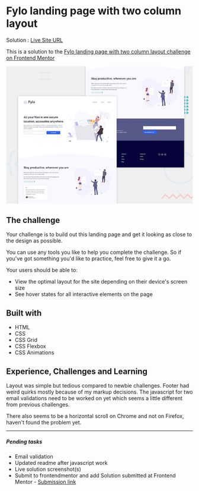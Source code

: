 # Fylo landing page with two column layout

Solution : [Live Site URL](https://frontend-mentor-challenges-ecru.vercel.app/fylo-landing-page-with-two-column-layout/)


This is a solution to the [Fylo landing page with two column layout challenge on Frontend Mentor](https://www.frontendmentor.io/challenges/fylo-landing-page-with-two-column-layout-5ca5ef041e82137ec91a50f5)

![Design preview for the Fylo landing page with two column layout challenge](./design/desktop-preview.jpg)
 
## The challenge

Your challenge is to build out this landing page and get it looking as close to the design as possible.

You can use any tools you like to help you complete the challenge. So if you've got something you'd like to practice, feel free to give it a go.

Your users should be able to: 

- View the optimal layout for the site depending on their device's screen size
- See hover states for all interactive elements on the page

## Built with
- HTML
- CSS
- CSS Grid
- CSS Flexbox
- CSS Animations

## Experience, Challenges and Learning

Layout was simple but tedious compared to newbie challenges. Footer had weird quirks mostly because of my markup decisions.
The javascript for two email validations need to be worked on yet which seems a little different from previous challenges.

There also seems to be a horizontal scroll on Chrome and not on Firefox, haven't found the problem yet. 

----

##### Pending tasks


- Email validation
- Updated readme after javascript work
- Live solution screenshot(s)
- Submit to frontendmentor and add Solution submitted  at Frontend Mentor - [Submission link]()